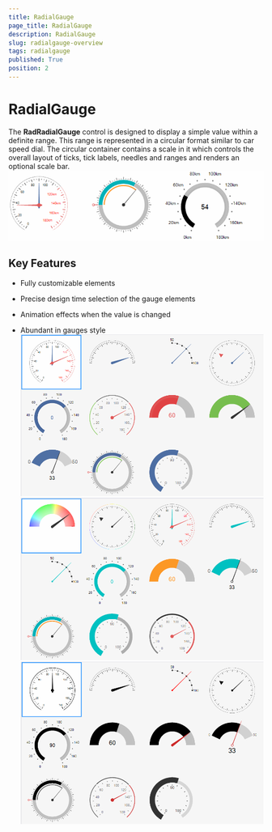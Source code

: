 ```yaml
---
title: RadialGauge
page_title: RadialGauge
description: RadialGauge
slug: radialgauge-overview
tags: radialgauge
published: True
position: 2
---
```


# RadialGauge



The __RadRadialGauge__ control is designed to display a simple value within a definite range. 
     This range is represented in a circular format similar to car speed dial. The circular container contains a scale in 
     it which controls the overall layout of ticks, tick labels, needles and ranges and renders an optional scale bar.![radialgauge-overview 001](images/radialgauge-overview001.gif)

## Key Features

* Fully customizable elements

* Precise design time selection of the gauge elements

* Animation effects when the value is changed

* Abundant in gauges style![radialgauge-overview 002](images/radialgauge-overview002.png)![radialgauge-overview 003](images/radialgauge-overview003.png)![radialgauge-overview 004](images/radialgauge-overview004.png)
